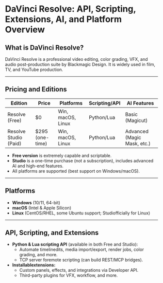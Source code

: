 # DaVinci Resolve: API, Scripting, Extensions, AI, and Platform Overview

## What is DaVinci Resolve?
DaVinci Resolve is a professional video editing, color grading, VFX, and audio post-production suite by Blackmagic Design. It is widely used in film, TV, and YouTube production.

---

## Pricing and Editions
| Edition                 | Price           | Platforms                  | Scripting/API | AI Features        |
|-------------------------|-----------------|----------------------------|---------------|--------------------|
| Resolve (Free)          | $0              | Win, macOS, Linux          | Python/Lua    | Basic (Magicut)  |
| Resolve Studio (Paid)   | $295 (one-time) | Win, macOS, Linux          | Python/Lua    | Advanced (Magic Mask, etc.) |

- **Free version** is extremely capable and scriptable.
- **Studio** is a one-time purchase (not a subscription), includes advanced AI and high-end features.
- All platforms are supported (best support on Windows/macOS).

---

## Platforms
- **Windows** (10/11, 64-bit)
- **macOS** (Intel & Apple Silicon)
- **Linux** (CentOS/RHEL, some Ubuntu support; Studiofficially for Linux)

---

## API, Scripting, and Extensions
- **Python & Lua scripting API** (available in both Free and Studio):
  - Automate timelinedits, media import/export, render jobs, color grading, and more.
  - TCP server foremote scripting (can build REST/MCP bridges).
- **Installablextensions:**
  - Custom panels, effects, and integrations via Developer API.
  - Third-party plugins for VFX, workflow, and more.
